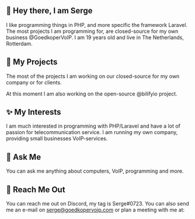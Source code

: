 ## 👋 Hey there, I am Serge
I like programming things in PHP, and more specific the framework Laravel. The most projects I am programming for, are closed-source for my own business @GoedkoperVoIP. I am 19 years old and live in The Netherlands, Rotterdam.

## 🚀 My Projects
The most of the projects I am working on our closed-source for my own company or for clients.

At this moment I am also working on the open-source @bilifyio project.

## ✨ My Interests
I am much interested in programming with PHP/Laravel and have a lot of passion for telecommunication service. I am running my own company, providing small businesses VoIP-services.

## 🫡 Ask Me
You can ask me anything about computers, VoIP, programming and more. 

## 🙌 Reach Me Out
You can reach me out on Discord, my tag is Serge#0723. You can also send me an e-mail on serge@goedkopervoip.com or plan a meeting with me at: 
